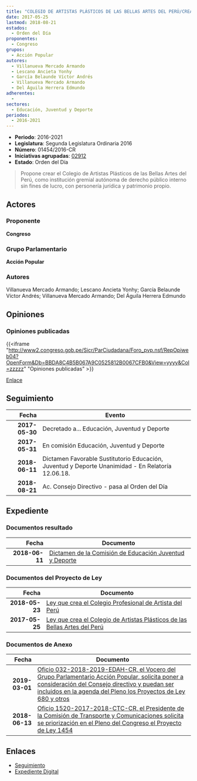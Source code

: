 ```yaml
---
title: "COLEGIO DE ARTISTAS PLÁSTICOS DE LAS BELLAS ARTES DEL PERÚ/CREA EL ..."
date: 2017-05-25
lastmod: 2018-08-21
estados: 
  - Orden del Día
proponentes: 
  - Congreso
grupos: 
  - Acción Popular
autores: 
  - Villanueva Mercado Armando
  - Lescano Ancieta Yonhy
  - García Belaunde Víctor Andrés
  - Villanueva Mercado Armando
  - Del Águila Herrera Edmundo
adherentes: 
  - 
sectores: 
  - Educación, Juventud y Deporte
periodos: 
  - 2016-2021
---
```


- **Periodo**: 2016-2021
- **Legislatura**: Segunda Legislatura Ordinaria 2016
- **Número**: 01454/2016-CR
- **Iniciativas agrupadas**: [02912](../../02900/02912)
- **Estado**: Orden del Día

> Propone crear el Colegio de Artistas Plásticos de las Bellas Artes del Perú, como institución gremial autónoma de derecho público interno sin fines de lucro, con personería jurídica y patrimonio propio.


## Actores

### Proponente

**Congreso**

### Grupo Parlamentario

**Acción Popular**

### Autores

Villanueva Mercado Armando; Lescano Ancieta Yonhy; García Belaunde Víctor Andrés; Villanueva Mercado Armando; Del Águila Herrera Edmundo


## Opiniones

### Opiniones publicadas

{{<iframe "http://www2.congreso.gob.pe/Sicr/ParCiudadana/Foro_pvp.nsf/RepOpiweb04?OpenForm&Db=BBDA8C4B5B067A9C0525812B0067CFB0&View=yyyy&Col=zzzzz" "Opiniones publicadas" >}}

[Enlace](http://www2.congreso.gob.pe/Sicr/ParCiudadana/Foro_pvp.nsf/RepOpiweb04?OpenForm&Db=BBDA8C4B5B067A9C0525812B0067CFB0&View=yyyy&Col=zzzzz)

## Seguimiento

| Fecha | Evento |
|------:|--------|
| **2017-05-30** | Decretado a... Educación, Juventud y Deporte|
| **2017-05-31** | En comisión Educación, Juventud y Deporte|
| **2018-06-11** | Dictamen Favorable Sustitutorio Educación, Juventud y Deporte Unanimidad - En Relatoría 12.06.18.|
| **2018-08-21** | Ac. Consejo Directivo - pasa al Orden del Día|


## Expediente


### Documentos resultado

| Fecha | Documento |
|------:|--------|
| **2018-06-11** | [Dictamen de la Comisión de Educación Juventud y Deporte](http://www.leyes.congreso.gob.pe/Documentos/2016_2021/Dictamenes/Proyectos_de_Ley/01454DC10MAY20180611.pdf) |

### Documentos del Proyecto de Ley

| Fecha | Documento |
|------:|--------|
| **2018-05-23** | [Ley que crea el Colegio Profesional de Artista del Perú](http://www.leyes.congreso.gob.pe/Documentos/2016_2021/Proyectos_de_Ley_y_de_Resoluciones_Legislativas/PL0291220180523..pdf) |
| **2017-05-25** | [Ley que crea el Colegio de Artistas Plásticos de las Bellas Artes del Perú](http://www.leyes.congreso.gob.pe/Documentos/2016_2021/Proyectos_de_Ley_y_de_Resoluciones_Legislativas/PL0145420170525.pdf) |

### Documentos de Anexo

| Fecha | Documento |
|------:|--------|
| **2019-03-01** | [Oficio 032-2018-2019-EDAH-CR, el Vocero del Grupo Parlamentario Acción Popular, solicita poner a consideración del Consejo directivo y puedan ser incluidos en la agenda del Pleno los Proyectos de Ley 680 y otros](http://www.leyes.congreso.gob.pe/Documentos/2016_2021/Oficios/Grupos_Parlamentarios/OFICIO-032-2018-2019-EDAH-CR.pdf) |
| **2018-06-13** | [Oficio 1520-2017-2018-CTC-CR, el Presidente de la Comisión de Transporte y Comunicaciones solicita se priorización en el Pleno del Congreso el Proyecto de Ley 1454](http://www.leyes.congreso.gob.pe/Documentos/2016_2021/Oficios/Comisiones_Ordinarias/OFICIO-1520-2017-2018-CTC-CR.pdf) |

## Enlaces 

- [Seguimiento](http://www2.congreso.gob.pe/Sicr/TraDocEstProc/CLProLey2016.nsf/f7fff46988ca05b1052578e100829cc7/d3fcdf45609ab7a40525812b00606c48?OpenDocument)
- [Expediente Digital](http://www2.congreso.gob.pe/Sicr/TraDocEstProc/CLProLey2016.nsf/f7fff46988ca05b1052578e100829cc7/d3fcdf45609ab7a40525812b00606c48?OpenDocument&Click=05257FB7005EB655.eb71d0cf91d8294e05256cdf006b5706/$Body/0.1C6C)
